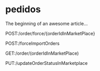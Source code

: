 # pedidos

The beginning of an awesome article...

POST:/order/force/{orderIdInMarketPlace}

POST:/forceImportOrders

GET:/order/(orderIdInMarketPlace)

PUT:/updateOrderStatusInMarketplace